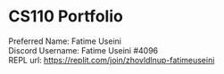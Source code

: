 # CS110 Portfolio
Preferred Name: Fatime Useini  
Discord Username: Fatime Useini #4096  
REPL url: https://replit.com/join/zhovldlnup-fatimeuseini 